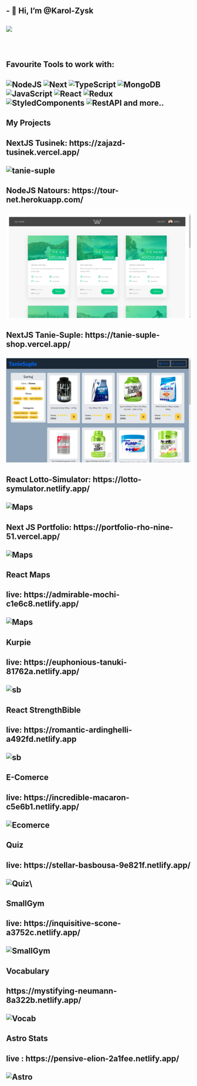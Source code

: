 <h2>- 👋 Hi, I’m @Karol-Zysk
<br><br>
<img src="https://github-readme-stats.vercel.app/api/top-langs?username=Karol-Zysk&layout=compact"/>

<br><br>
	Favourite Tools to work with: <h2/>
	
<img src="https://img.shields.io/badge/Node.js-43853D?style=for-the-badge&logo=node.js&logoColor=white" alt="NodeJS"/>
<img src="https://img.shields.io/badge/next.js-000000?style=for-the-badge&logo=nextdotjs&logoColor=white" alt="Next"/>
<img src="https://img.shields.io/badge/TypeScript-007ACC?style=for-the-badge&logo=typescript&logoColor=white" alt="TypeScript"/>
<img src="https://img.shields.io/badge/MongoDB-4EA94B?style=for-the-badge&logo=mongodb&logoColor=white" alt="MongoDB"/>
<img src="https://img.shields.io/badge/JavaScript-F7DF1E?style=for-the-badge&logo=javascript&logoColor=black" alt="JavaScript"/>
<img src="https://img.shields.io/badge/React-20232A?style=for-the-badge&logo=react&logoColor=61DAFB" alt="React"/>
<img src="https://img.shields.io/badge/Redux-593D88?style=for-the-badge&logo=redux&logoColor=white" alt="Redux"/>
<img src="https://img.shields.io/badge/styled--components-DB7093?style=for-the-badge&logo=styled-components&logoColor=white" alt="StyledComponents"/>
<img src="https://img.shields.io/badge/-RestAPI-green" alt="RestAPI"/> and more..
	<h2>My Projects<h2/>
	<h2>NextJS Tusinek: https://zajazd-tusinek.vercel.app/
				<br></br>
<img src="https://portfolio-rho-nine-51.vercel.app/_next/image?url=%2Fimages%2Ftusinek.png&w=1920&q=75" target="_blank" alt="tanie-suple"/>
		<h2>NodeJS Natours: https://tour-net.herokuapp.com/
				<br></br>
		<img src="https://raw.githubusercontent.com/Karol-Zysk/Portfolio/main/public/images/natours.png" target="_blank" alt="natours"/>

<h2>NextJS Tanie-Suple: https://tanie-suple-shop.vercel.app/
				<br></br>
<img src="https://raw.githubusercontent.com/Karol-Zysk/Portfolio/main/public/images/tanie-suple.png" target="_blank" alt="Maps"/>
	<h2>React Lotto-Simulator: https://lotto-symulator.netlify.app/
				<br></br>
<img src="https://portfolio-rho-nine-51.vercel.app/_next/image?url=%2Fimages%2Flotto.png&w=1920&q=75" target="_blank" alt="Maps"/>
		<h2>Next JS Portfolio: https://portfolio-rho-nine-51.vercel.app/
				<br></br>
<img src="https://fv9-3.failiem.lv/thumb_show.php?i=6hjbvntmf&view" target="_blank" alt="Maps"/>
		<h2>React Maps<h2/>
		live: https://admirable-mochi-c1e6c8.netlify.app/
				<br></br>
<img src="https://fv9-6.failiem.lv/thumb_show.php?i=kxswurm77&view" target="_blank" alt="Maps"/>
		<h2>Kurpie<h2/>
				live: https://euphonious-tanuki-81762a.netlify.app/
				<br></br>
<img src="https://fv9-1.failiem.lv/thumb_show.php?i=u49uh9gkp&view" target="_blank" alt="sb"/>
		<h2>React StrengthBible<h2/>
				live: https://romantic-ardinghelli-a492fd.netlify.app
				<br></br>
<img src="https://fv9-5.failiem.lv/thumb_show.php?i=efdch3hyf&view" target="_blank" alt="sb"/>
			<h2>E-Comerce<h2/>
				live: https://incredible-macaron-c5e6b1.netlify.app/
				<br></br>
	<img src="https://fv9-3.failiem.lv/thumb_show.php?i=y46kvrf2j&view" alt="Ecomerce" target="_blank"/>
				<h2>Quiz<h2/>
				live: https://stellar-basbousa-9e821f.netlify.app/
					<br></br>
	<img src="https://fv9-6.failiem.lv/thumb_show.php?i=apdfg9mu3&view" alt="Quiz\" target="_blank"/>
					<h2>SmallGym<h2/>
				live: https://inquisitive-scone-a3752c.netlify.app/
						<br></br>
	<img src="https://fv9-4.failiem.lv/thumb_show.php?i=zqsgz6w5g&view" alt="SmallGym" target="_blank"/>
						<h2>Vocabulary<h2/>
				https://mystifying-neumann-8a322b.netlify.app/
						<br></br>
	<img src="https://fv9-4.failiem.lv/thumb_show.php?i=zdqz9pv4e&view" alt="Vocab" target="_blank"/>
							<h2>Astro Stats<h2/>
				live : https://pensive-elion-2a1fee.netlify.app/
						<br></br>
	<img src="https://fv9-5.failiem.lv/thumb_show.php?i=udppy7e8g&view" alt="Astro" target="_blank"/>
	
	
	
	
	
	
	

	


<!---
Karol-Zysk/Karol-Zysk is a ✨ special ✨ repository because its `README.md` (this file) appears on your GitHub profile.
You can click the Preview link to take a look at your changes.
--->

